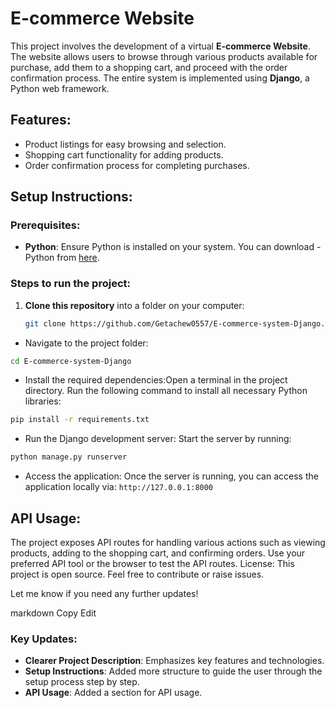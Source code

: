 # E-commerce Website

This project involves the development of a virtual **E-commerce Website**. The website allows users to browse through various products available for purchase, add them to a shopping cart, and proceed with the order confirmation process. The entire system is implemented using **Django**, a Python web framework.

## Features:
- Product listings for easy browsing and selection.
- Shopping cart functionality for adding products.
- Order confirmation process for completing purchases.

## Setup Instructions:

### Prerequisites:
- **Python**: Ensure Python is installed on your system. You can download - Python from [here](https://www.python.org/downloads/).

### Steps to run the project:

1. **Clone this repository** into a folder on your computer:
   ```bash
   git clone https://github.com/Getachew0557/E-commerce-system-Django.git
   ```
- Navigate to the project folder:

```bash
cd E-commerce-system-Django
```
- Install the required dependencies:Open a terminal in the project directory. Run the following command to install all necessary Python libraries:

```bash
pip install -r requirements.txt
```
- Run the Django development server: Start the server by running:
```bash
python manage.py runserver
```
- Access the application: Once the server is running, you can access the application locally via:
`http://127.0.0.1:8000`

## API Usage:
The project exposes API routes for handling various actions such as viewing products, adding to the shopping cart, and confirming orders.
Use your preferred API tool or the browser to test the API routes.
License:
This project is open source. Feel free to contribute or raise issues.

Let me know if you need any further updates!

markdown
Copy
Edit

### Key Updates:
- **Clearer Project Description**: Emphasizes key features and technologies.
- **Setup Instructions**: Added more structure to guide the user through the setup process step by step.
- **API Usage**: Added a section for API usage.